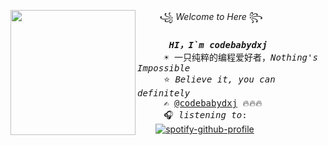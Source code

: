 <a href="https://cdn.jsdelivr.net/gh/YunYouJun/yun/images/yun-alpha-compressed.png"><img align="left" width="200" src="https://cdn.jsdelivr.net/gh/YunYouJun/yun/images/yun-alpha-compressed.png"></a>&nbsp;&nbsp;&nbsp;&nbsp;&nbsp;&nbsp;&nbsp;&nbsp;&nbsp;꧁ <i>Welcome  to Here</i> ꧂<br><samp><br>
  &nbsp;&nbsp;&nbsp;&nbsp;&nbsp;<b> <i>HI，I`m codebabydxj</i> </b> <br>
  &nbsp;&nbsp;&nbsp;&nbsp;&nbsp;☀️ 一只纯粹的编程爱好者，<i>Nothing's Impossible </i><br>
  &nbsp;&nbsp;&nbsp;&nbsp;&nbsp;⭐ <i>Believe it, you can definitely</i> <br>
  &nbsp;&nbsp;&nbsp;&nbsp;&nbsp;✍️ [@codebabydxj](https://github.com/codebabydxj) 🔥🔥🔥<br>
  &nbsp;&nbsp;&nbsp;&nbsp;&nbsp;🎧 <i>listening to</i>: <br>&nbsp;&nbsp;&nbsp;</samp>
[![spotify-github-profile](https://spotify-github-profile.vercel.app/api/view?uid=22thftxib35zraloo4ct2unwa&cover_image=true&theme=novatorem)](https://github.com/kittinan/spotify-github-profile) 
